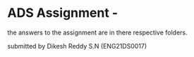 # ADS Assignment -
the answers to the assignment are in there respective folders.

submitted by Dikesh Reddy S.N (ENG21DS0017)


